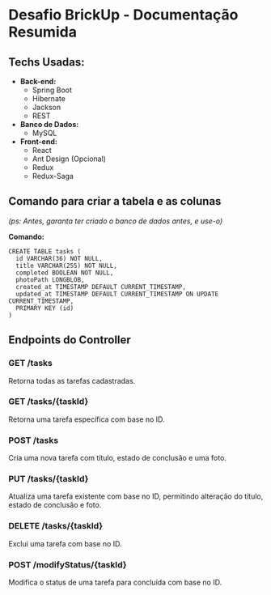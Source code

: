 # Desafio BrickUp - Documentação Resumida

## Techs Usadas:
- **Back-end:**
  - Spring Boot
  - Hibernate
  - Jackson
  - REST
- **Banco de Dados:**
  - MySQL
- **Front-end:**
  - React
  - Ant Design (Opcional)
  - Redux
  - Redux-Saga

 ## Comando para criar a tabela e as colunas
 *(ps: Antes, garanta ter criado o banco de dados antes, e use-o)*

**Comando:**
```
CREATE TABLE tasks (
  id VARCHAR(36) NOT NULL,
  title VARCHAR(255) NOT NULL,
  completed BOOLEAN NOT NULL,
  photoPath LONGBLOB,
  created_at TIMESTAMP DEFAULT CURRENT_TIMESTAMP,
  updated_at TIMESTAMP DEFAULT CURRENT_TIMESTAMP ON UPDATE CURRENT_TIMESTAMP,
  PRIMARY KEY (id)
)
```
## Endpoints do Controller

### GET /tasks
Retorna todas as tarefas cadastradas.

### GET /tasks/{taskId}
Retorna uma tarefa específica com base no ID.

### POST /tasks
Cria uma nova tarefa com título, estado de conclusão e uma foto.

### PUT /tasks/{taskId}
Atualiza uma tarefa existente com base no ID, permitindo alteração do título, estado de conclusão e foto.

### DELETE /tasks/{taskId}
Exclui uma tarefa com base no ID.

### POST /modifyStatus/{taskId}
Modifica o status de uma tarefa para concluída com base no ID.
